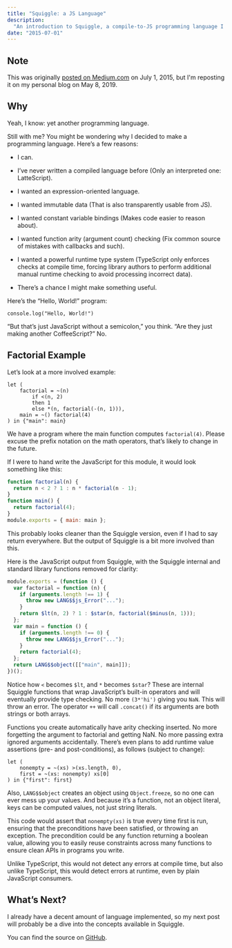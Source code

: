```yaml
---
title: "Squiggle: a JS Language"
description:
  "An introduction to Squiggle, a compile-to-JS programming language I made."
date: "2015-07-01"
---
```


## Note

This was originally
[posted on Medium.com](https://medium.com/@wavebeem/squiggle-a-compile-to-js-language-771e1a4abe5d)
on July 1, 2015, but I'm reposting it on my personal blog on May 8, 2019.

## Why

Yeah, I know: yet another programming language.

Still with me? You might be wondering why I decided to make a programming
language. Here’s a few reasons:

- I can.

- I’ve never written a compiled language before (Only an interpreted one:
  LatteScript).

- I wanted an expression-oriented language.

- I wanted immutable data (That is also transparently usable from JS).

- I wanted constant variable bindings (Makes code easier to reason about).

- I wanted function arity (argument count) checking (Fix common source of
  mistakes with callbacks and such).

- I wanted a powerful runtime type system (TypeScript only enforces checks at
  compile time, forcing library authors to perform additional manual runtime
  checking to avoid processing incorrect data).

- There’s a chance I might make something useful.

Here’s the “Hello, World!” program:

```
console.log("Hello, World!")
```

“But that’s just JavaScript without a semicolon,” you think. “Are they just
making another CoffeeScript?” No.

## Factorial Example

Let’s look at a more involved example:

```
let (
    factorial = ~(n)
        if <(n, 2)
        then 1
        else *(n, factorial(-(n, 1))),
    main = ~() factorial(4)
) in {"main": main}
```

We have a program where the main function computes `factorial(4)`. Please excuse
the prefix notation on the math operators, that’s likely to change in the
future.

If I were to hand write the JavaScript for this module, it would look something
like this:

```js
function factorial(n) {
  return n < 2 ? 1 : n * factorial(n - 1);
}
function main() {
  return factorial(4);
}
module.exports = { main: main };
```

This probably looks cleaner than the Squiggle version, even if I had to say
return everywhere. But the output of Squiggle is a bit more involved than this.

Here is the JavaScript output from Squiggle, with the Squiggle internal and
standard library functions removed for clarity:

```js
module.exports = (function () {
  var factorial = function (n) {
    if (arguments.length !== 1) {
      throw new LANG$$js_Error("...");
    }
    return $lt(n, 2) ? 1 : $star(n, factorial($minus(n, 1)));
  };
  var main = function () {
    if (arguments.length !== 0) {
      throw new LANG$$js_Error("...");
    }
    return factorial(4);
  };
  return LANG$$object([["main", main]]);
})();
```

Notice how `<` becomes `$lt`, and `*` becomes `$star`? These are internal
Squiggle functions that wrap JavaScript’s built-in operators and will eventually
provide type checking. No more `(3*'hi')` giving you `NaN`. This will throw an
error. The operator `++` will call `.concat()` if its arguments are both strings
or both arrays.

Functions you create automatically have arity checking inserted. No more
forgetting the argument to factorial and getting NaN. No more passing extra
ignored arguments accidentally. There’s even plans to add runtime value
assertions (pre- and post-conditions), as follows (subject to change):

```
let (
    nonempty = ~(xs) >(xs.length, 0),
    first = ~(xs: nonempty) xs[0]
) in {"first": first}
```

Also, `LANG$$object` creates an object using `Object.freeze`, so no one can ever
mess up your values. And because it’s a function, not an object literal, keys
can be computed values, not just string literals.

This code would assert that `nonempty(xs)` is true every time first is run,
ensuring that the preconditions have been satisfied, or throwing an exception.
The precondition could be any function returning a boolean value, allowing you
to easily reuse constraints across many functions to ensure clean APIs in
programs you write.

Unlike TypeScript, this would not detect any errors at compile time, but also
unlike TypeScript, this would detect errors at runtime, even by plain JavaScript
consumers.

## What’s Next?

I already have a decent amount of language implemented, so my next post will
probably be a dive into the concepts available in Squiggle.

You can find the source on
[GitHub](https://github.com/squiggle-lang/squiggle-lang).
